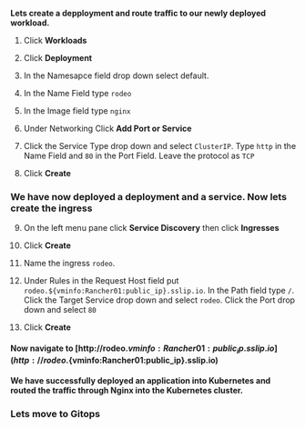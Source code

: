 **Lets create a depployment and route traffic to our newly deployed workload.**


1. Click **Workloads**


2. Click **Deployment**


3. In the Namesapce field drop down select default. 


4. In the Name Field type `rodeo`


5. In the Image field type `nginx`


6. Under Networking Click **Add Port or Service**


7. Click the Service Type drop down and select `ClusterIP`. Type `http` in the Name Field and `80` in the Port Field. Leave the protocol as `TCP`


8. Click **Create**


### We have now deployed a deployment and a service. Now lets create the ingress


9. On the left menu pane click **Service Discovery** then click **Ingresses**


10. Click **Create**


11. Name the ingress `rodeo`. 


12. Under Rules in the Request Host field put `rodeo.${vminfo:Rancher01:public_ip}.sslip.io`. In the Path field type `/`. Click the Target Service drop down and select `rodeo`. Click the Port drop down and select `80`


13. Click **Create**


#### Now navigate to [http://rodeo.${vminfo:Rancher01:public_ip}.sslip.io](http://rodeo.${vminfo:Rancher01:public_ip}.sslip.io)


#### We have successfully deployed an application into Kubernetes and routed the traffic through Nginx into the Kubernetes cluster. 


### Lets move to Gitops